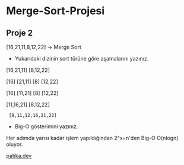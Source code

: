 # Merge-Sort-Projesi

## Proje 2

[16,21,11,8,12,22] -> Merge Sort

- Yukarıdaki dizinin sort türüne göre aşamalarını yazınız.

[16,21,11]       [8,12,22]

[16]   [21,11]     [8] [12,22]

[16]   [11,21]     [8] [12,22]

[11,16,21]       [8,12,22]

     [8,11,12,16,21,22]


- Big-O gösterimini yazınız.

Her adımda yarısı kadar işlem yapıldığından 2^x=n'den Big-O O(nlogn) oluyor.

[patika.dev](https://app.patika.dev/)
